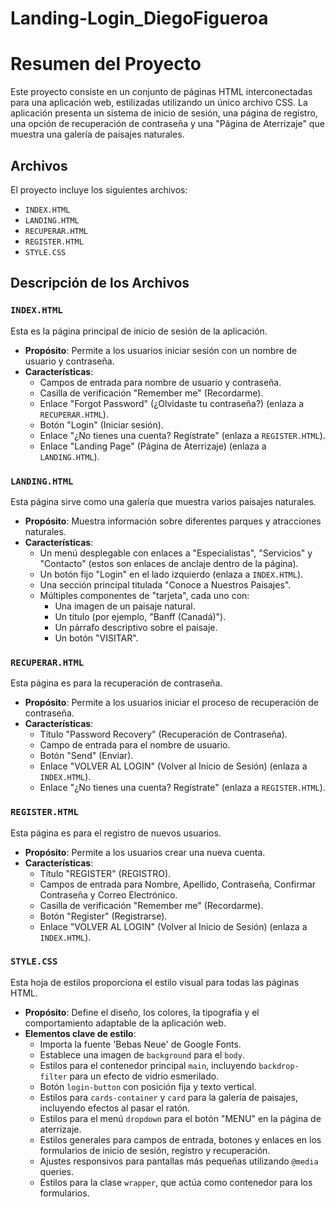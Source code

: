 # Landing-Login_DiegoFigueroa
# Resumen del Proyecto

Este proyecto consiste en un conjunto de páginas HTML interconectadas para una aplicación web, estilizadas utilizando un único archivo CSS. La aplicación presenta un sistema de inicio de sesión, una página de registro, una opción de recuperación de contraseña y una "Página de Aterrizaje" que muestra una galería de paisajes naturales.

## Archivos

El proyecto incluye los siguientes archivos:

* `INDEX.HTML`
* `LANDING.HTML`
* `RECUPERAR.HTML`
* `REGISTER.HTML`
* `STYLE.CSS`

## Descripción de los Archivos

### `INDEX.HTML`

Esta es la página principal de inicio de sesión de la aplicación.

* **Propósito**: Permite a los usuarios iniciar sesión con un nombre de usuario y contraseña.
* **Características**:
    * Campos de entrada para nombre de usuario y contraseña.
    * Casilla de verificación "Remember me" (Recordarme).
    * Enlace "Forgot Password" (¿Olvidaste tu contraseña?) (enlaza a `RECUPERAR.HTML`).
    * Botón "Login" (Iniciar sesión).
    * Enlace "¿No tienes una cuenta? Regístrate" (enlaza a `REGISTER.HTML`).
    * Enlace "Landing Page" (Página de Aterrizaje) (enlaza a `LANDING.HTML`).

### `LANDING.HTML`

Esta página sirve como una galería que muestra varios paisajes naturales.

* **Propósito**: Muestra información sobre diferentes parques y atracciones naturales.
* **Características**:
    * Un menú desplegable con enlaces a "Especialistas", "Servicios" y "Contacto" (estos son enlaces de anclaje dentro de la página).
    * Un botón fijo "Login" en el lado izquierdo (enlaza a `INDEX.HTML`).
    * Una sección principal titulada "Conoce a Nuestros Paisajes".
    * Múltiples componentes de "tarjeta", cada uno con:
        * Una imagen de un paisaje natural.
        * Un título (por ejemplo, "Banff (Canadá)").
        * Un párrafo descriptivo sobre el paisaje.
        * Un botón "VISITAR".

### `RECUPERAR.HTML`

Esta página es para la recuperación de contraseña.

* **Propósito**: Permite a los usuarios iniciar el proceso de recuperación de contraseña.
* **Características**:
    * Título "Password Recovery" (Recuperación de Contraseña).
    * Campo de entrada para el nombre de usuario.
    * Botón "Send" (Enviar).
    * Enlace "VOLVER AL LOGIN" (Volver al Inicio de Sesión) (enlaza a `INDEX.HTML`).
    * Enlace "¿No tienes una cuenta? Regístrate" (enlaza a `REGISTER.HTML`).

### `REGISTER.HTML`

Esta página es para el registro de nuevos usuarios.

* **Propósito**: Permite a los usuarios crear una nueva cuenta.
* **Características**:
    * Título "REGISTER" (REGISTRO).
    * Campos de entrada para Nombre, Apellido, Contraseña, Confirmar Contraseña y Correo Electrónico.
    * Casilla de verificación "Remember me" (Recordarme).
    * Botón "Register" (Registrarse).
    * Enlace "VOLVER AL LOGIN" (Volver al Inicio de Sesión) (enlaza a `INDEX.HTML`).

### `STYLE.CSS`

Esta hoja de estilos proporciona el estilo visual para todas las páginas HTML.

* **Propósito**: Define el diseño, los colores, la tipografía y el comportamiento adaptable de la aplicación web.
* **Elementos clave de estilo**:
    * Importa la fuente 'Bebas Neue' de Google Fonts.
    * Establece una imagen de `background` para el `body`.
    * Estilos para el contenedor principal `main`, incluyendo `backdrop-filter` para un efecto de vidrio esmerilado.
    * Botón `login-button` con posición fija y texto vertical.
    * Estilos para `cards-container` y `card` para la galería de paisajes, incluyendo efectos al pasar el ratón.
    * Estilos para el menú `dropdown` para el botón "MENU" en la página de aterrizaje.
    * Estilos generales para campos de entrada, botones y enlaces en los formularios de inicio de sesión, registro y recuperación.
    * Ajustes responsivos para pantallas más pequeñas utilizando `@media` queries.
    * Estilos para la clase `wrapper`, que actúa como contenedor para los formularios.
